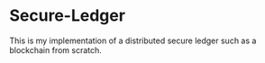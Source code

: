 # Secure-Ledger

This is my implementation of a distributed secure ledger such as a blockchain from scratch.
